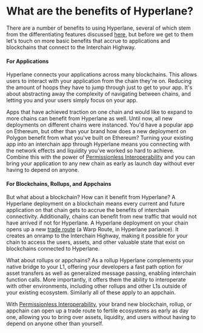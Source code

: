 # What are the benefits of Hyperlane?

There are a number of benefits to using Hyperlane, several of which stem from the differentiating features discussed [here](what-sets-hyperlane-apart.md), but before we get to them let's touch on more basic benefits that accrue to applications and blockchains that connect to the Interchain Highway.

#### For Applications

Hyperlane connects your applications across many blockchains. This allows users to interact with your application from the chain they're on. Reducing the amount of hoops they have to jump through just to get to your app. It's about abstracting away the complexity of navigating between chains, and letting you and your users simply focus on your app.

Apps that have achieved traction on one chain and would like to expand to more chains can benefit  from Hyperlane as well. Until now, all new deployments on different chains were instanced. You'd have a popular app on Ethereum, but other than your brand how does a new deployment on Polygon benefit from what you've built on Ethereum? Turning your existing app into an interchain app through Hyperlane means you connecting with the network effects and liquidity you've worked so hard to achieve. Combine this with the power of [Permissionless Interoperability](../../operators/deployers.md) and you can bring your application to any new chain as early as launch day without ever having to depend on anyone.&#x20;



#### For Blockchains, Rollups, and Appchains

But what about a blockchain? How can it benefit from Hyperlane? A Hyperlane deployment on a blockchain means every current and future application on that chain gets to accrue the benefits of interchain connectivity. Additionally, chains can benefit from new traffic that would not have arrived if not for Hyperlane. A Hyperlane deployment on your chain opens up a new [trade route](../../apis/warp-api.md) (a Warp Route, in Hyperlane parlance). It creates an onramp to the Interchain Highway, making it possible for your chain to access the users, assets, and other valuable state that exist on blockchains connected to Hyperlane.&#x20;

What about rollups or appchains? As a rollup Hyperlane complements your native bridge to your L1, offering your developers a fast path option for asset transfers as well as generalized message passing, enabling interchain function calls. More importantly, it offers them the ability to interoperate with other environments, including other rollups and other L1s outside of your existing ecosystem. Similarly all of these apply to an appchain.

With [Permissionless Interoperability](../../operators/deployers.md), your brand new blockchain, rollup, or appchain can open up a trade route to fertile ecosystems as early as day one, allowing you to bring over assets, liquidity, and users without having to depend on anyone other than yourself.
